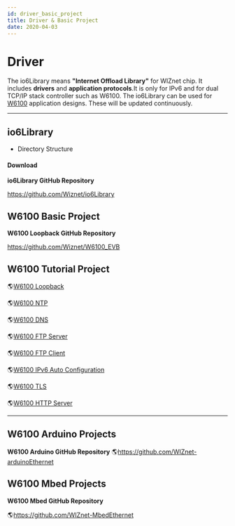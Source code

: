 ```yaml
---
id: driver_basic_project
title: Driver & Basic Project
date: 2020-04-03
---
```



# Driver

The io6Library means **"Internet Offload Library"** for WIZnet chip. It
includes **drivers** and **application protocols**.It is only for IPv6
and for dual TCP/IP stack controller such as W6100. The io6Library can
be used for [W6100](/products/w6100/start) application designs. These
will be updated continuously.

-----

## io6Library

  - Directory Structure 

#### Download

**io6Library GitHub
Repository**

<https://github.com/Wiznet/io6Library> 

## W6100 Basic Project

 **W6100 Loopback GitHub
Repository**

<https://github.com/Wiznet/W6100_EVB> 

## W6100 Tutorial Project

🌎[W6100
Loopback](https://maker.wiznet.io/2019/04/30/wiznetw6100evb-loopback-2/)

🌎[W6100 NTP](https://maker.wiznet.io/2019/04/30/wiznetw6100evb-ntp-3/)

🌎[W6100 DNS](https://maker.wiznet.io/2019/04/30/wiznetw6100evb-dns/)

🌎[W6100 FTP
Server](https://maker.wiznet.io/2019/04/30/wiznetw6100evb-ftpserver/)

🌎[W6100 FTP
Client](https://maker.wiznet.io/2019/04/30/wiznetw6100evb-ftpc/)

🌎[W6100 IPv6 Auto
Configuration](https://maker.wiznet.io/2019/04/30/wiznetw6100evb-addressautoconfiguration/)

🌎[W6100 TLS](https://maker.wiznet.io/2019/04/30/wiznetw6100evb-tls/)

🌎[W6100 HTTP
Server](https://maker.wiznet.io/2019/04/30/wiznetw6100evb-http_server/)

-----

## W6100 Arduino Projects

 **W6100 Arduino GitHub
Repository**
🌎https://github.com/WIZnet-arduinoEthernet

## W6100 Mbed Projects
 **W6100 Mbed GitHub
Repository**

🌎https://github.com/WIZnet-MbedEthernet
